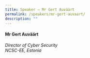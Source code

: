 ```yaml
---
title: Speaker – Mr Gert Auväärt
permalink: /speakers/mr-gert-auvaart/
description: ""
---
```

#### **Mr Gert Auväärt**

*Director of Cyber Security <br>
NCSC-EE, Estonia*
